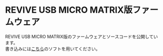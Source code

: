 # REVIVE USB MICRO MATRIX版ファームウェア

REVIVE USB MICRO MATRIX版のファームウェアとソースコードを公開しています。  
書き込みには[こちら](https://github.com/bit-trade-one/REVIVE-USB-MICRO/tree/master/Writing-Tool)のソフトを用いてください。
